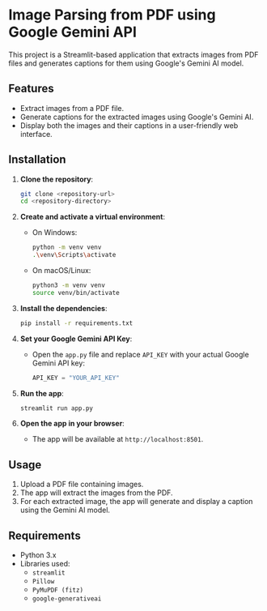 # Image Parsing from PDF using Google Gemini API

This project is a Streamlit-based application that extracts images from PDF files and generates captions for them using Google's Gemini AI model.

## Features

- Extract images from a PDF file.
- Generate captions for the extracted images using Google's Gemini AI.
- Display both the images and their captions in a user-friendly web interface.

## Installation

1. **Clone the repository**:
    ```bash
    git clone <repository-url>
    cd <repository-directory>
    ```

2. **Create and activate a virtual environment**:
    - On Windows:
      ```bash
      python -m venv venv
      .\venv\Scripts\activate
      ```
    - On macOS/Linux:
      ```bash
      python3 -m venv venv
      source venv/bin/activate
      ```

3. **Install the dependencies**:
    ```bash
    pip install -r requirements.txt
    ```

4. **Set your Google Gemini API Key**:
    - Open the `app.py` file and replace `API_KEY` with your actual Google Gemini API key:
      ```python
      API_KEY = "YOUR_API_KEY"
      ```

5. **Run the app**:
    ```bash
    streamlit run app.py
    ```

6. **Open the app in your browser**:
    - The app will be available at `http://localhost:8501`.

## Usage

1. Upload a PDF file containing images.
2. The app will extract the images from the PDF.
3. For each extracted image, the app will generate and display a caption using the Gemini AI model.

## Requirements

- Python 3.x
- Libraries used:
  - `streamlit`
  - `Pillow`
  - `PyMuPDF (fitz)`
  - `google-generativeai`
